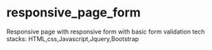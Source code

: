 # responsive_page_form
Responsive page with responsive form with basic form validation
tech stacks: HTML,css,Javascript,Jquery,Bootstrap
